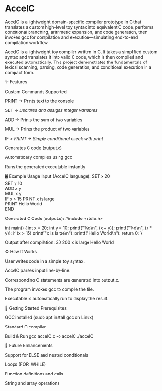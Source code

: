 # AccelC
AccelC is a lightweight domain-specific compiler prototype in C that translates a custom high-level toy syntax into equivalent C code, performs conditional branching, arithmetic expansion, and code generation, then invokes gcc for compilation and execution—simulating end-to-end compilation workflow.

AccelC is a lightweight toy compiler written in C. It takes a simplified custom syntax and translates it into valid C code, which is then compiled and executed automatically. This project demonstrates the fundamentals of lexical scanning, parsing, code generation, and conditional execution in a compact form.

✨ Features

Custom Commands Supported

PRINT <text> → Prints text to the console

SET <var> <value> → Declares and assigns integer variables

ADD <var1> <var2> → Prints the sum of two variables

MUL <var1> <var2> → Prints the product of two variables

IF <var> > <num> PRINT <text> → Simple conditional check with print

Generates C code (output.c)

Automatically compiles using gcc

Runs the generated executable instantly

🖥 Example Usage
Input (AccelC language):
SET x 20  
SET y 10  
ADD x y  
MUL x y  
IF x > 15 PRINT x is large  
PRINT Hello World  
END  

Generated C Code (output.c):
#include <stdio.h>

int main() {
    int x = 20;
    int y = 10;
    printf("%d\n", (x + y));
    printf("%d\n", (x * y));
    if (x > 15) printf("x is large\n");
    printf("Hello World\n");
    return 0;
}

Output after compilation:
30
200
x is large
Hello World

⚙️ How It Works

User writes code in a simple toy syntax.

AccelC parses input line-by-line.

Corresponding C statements are generated into output.c.

The program invokes gcc to compile the file.

Executable is automatically run to display the result.

🚀 Getting Started
Prerequisites

GCC installed (sudo apt install gcc on Linux)

Standard C compiler

Build & Run
gcc accelC.c -o accelC
./accelC

🔮 Future Enhancements

Support for ELSE and nested conditionals

Loops (FOR, WHILE)

Function definitions and calls

String and array operations
